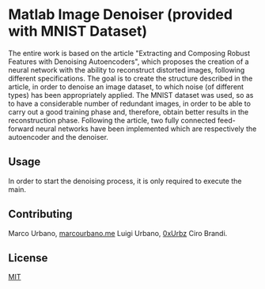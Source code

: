 # Matlab Image Denoiser (provided with MNIST Dataset)

The entire work is based on the article "Extracting and Composing Robust Features with Denoising Autoencoders", which proposes the creation of a neural network with the ability to reconstruct distorted images, following different specifications.
The goal is to create the structure described in the article, in order to denoise an image dataset, to which noise (of different types) has been appropriately applied.
The MNIST dataset was used, so as to have a considerable number of redundant images, in order to be able to carry out a good training phase and, therefore, obtain better results in the reconstruction phase.
Following the article, two fully connected feed-forward neural networks have been implemented which are respectively the autoencoder and the denoiser.

## Usage
In order to start the denoising process, it is only required to execute the main.

## Contributing
Marco Urbano, [marcourbano.me](https://marcourbano.me)
Luigi Urbano, [0xUrbz](https://github.com/0xUrbz)
Ciro Brandi.

## License
[MIT](https://choosealicense.com/licenses/mit/)
